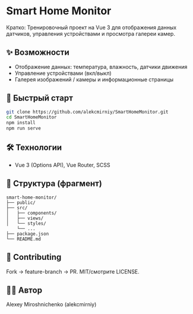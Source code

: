 # Smart Home Monitor

Кратко: Тренировочный проект на Vue 3 для отображения данных датчиков, управления устройствами и просмотра галереи камер.

## ✨ Возможности
- Отображение данных: температура, влажность, датчики движения
- Управление устройствами (вкл/выкл)
- Галерея изображений / камеры и информационные страницы

## 🚀 Быстрый старт
```bash
git clone https://github.com/alekcmirniy/SmartHomeMonitor.git
cd SmartHomeMonitor
npm install
npm run serve
```

## 🛠 Технологии
- Vue 3 (Options API), Vue Router, SCSS

## 📁 Структура (фрагмент)
```text
smart-home-monitor/
├── public/
├── src/
│   ├── components/
│   ├── views/
│   └── styles/
    └── ...
├── package.json
└── README.md
```

## 🤝 Contributing
Fork → feature-branch → PR. MIT/смотрите LICENSE.

## 👨‍💻 Автор
Alexey Miroshnichenko (alekcmirniy)